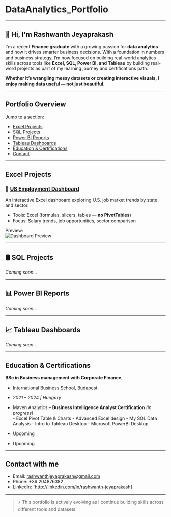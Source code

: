 # DataAnalytics_Portfolio

---

## 👋 Hi, I'm Rashwanth Jeyaprakash


I'm a recent **Finance graduate** with a growing passion for **data analytics** and how it drives smarter business decisions. With a foundation in numbers and business strategy, I’m now focused on building real-world analytics skills across tools like **Excel, SQL, Power BI, and Tableau** by building real-word projects as part of my learning journey and certifications path.

**Whether it’s wrangling messy datasets or creating interactive visuals, I enjoy making data useful — not just beautiful.**

---

## Portfolio Overview

Jump to a section:

- [Excel Projects](#excel-projects)
- [SQL Projects](#sql-projects)
- [Power BI Reports](#power-bi-reports)
- [Tableau Dashboards](#tableau-dashboards)
- [Education & Certifications](#education--certifications)
- [Contact](#contact)

---

## Excel Projects

### 🔹 [US Employment Dashboard](https://github.com/yourusername/US_Employment_Dashboard)

An interactive Excel dashboard exploring U.S. job market trends by state and sector.

- Tools: Excel (formulas, slicers, tables — **no PivotTables**)  
- Focus: Salary trends, job opportunities, sector comparison  

Preview:  
![Dashboard Preview](https://github.com/yourusername/US_Employment_Dashboard/blob/main/images/dashboard1.png)

---

## 🛢 SQL Projects

*Coming soon...*

---

## 📊 Power BI Reports

*Coming soon...*

---

## 📈 Tableau Dashboards

*Coming soon...*

---

## Education & Certifications

**BSc in Business management with Corporate Finance**, 
- International Business School, Budapest.
- *2021 – 2024 | Hungary*

- Maven Analytics – **Business Intelligence Analyst Certification** *(in progress)*  
                      - Excel Pivot Table & Charts
                      - Advanced Excel design 
                      - My SQL Data Analysis
                      - Intro to Tableau Desktop
                      - Microsoft PowerBI Desktop

- Upcoming 
- Upcoming 

---

##  Contact with me

-  Email: rashwanthjeyaprakash@gmail.com
-  Phone: +36 204876382
-  LinkedIn: [http://linkedin.com/in/rashwanth-jeyaprakash]


---

> ⚡ This portfolio is actively evolving as I continue building skills across different tools and datasets. 
